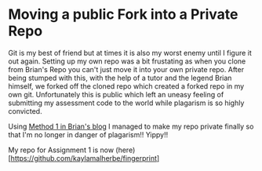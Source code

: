 # Moving a public Fork into a Private Repo
Git is my best of friend but at times it is also my worst enemy until I figure it out again. Setting up my own repo was a bit frustating as when you clone from 
Brian's Repo you can't just move it into your own private repo. After being stumped with this, with the help of a tutor and the legend Brian himself, we forked off the cloned
repo which created a forked repo in my own git. Unfortunately this is public which left an uneasy feeling of submitting my assessment code 
to the world while plagarism is so highly convicted.

Using [Method 1 in Brian's blog](https://lovellbrian.github.io/2025/03/23/private.html) I managed to make my repo private finally so that I'm no longer in danger of
plagarism!! Yippy!!

My repo for Assignment 1 is now (here)[https://github.com/kaylamalherbe/fingerprint]
